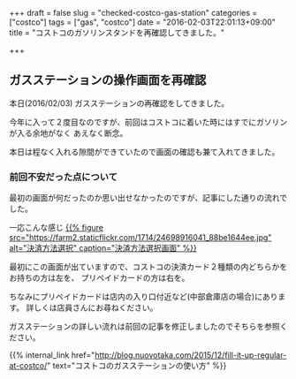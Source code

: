 +++
draft = false
slug = "checked-costco-gas-station"
categories = ["costco"]
tags = ["gas", "costco"]
date = "2016-02-03T22:01:13+09:00"
title = "コストコのガソリンスタンドを再確認してきました。"

+++

## ガスステーションの操作画面を再確認
本日(2016/02/03)
ガスステーションの再確認をしてきました。

今年に入って２度目なのですが、前回はコストコに着いた時にはすでにガソリンが入る余地がなく
あえなく断念。

本日は程なく入れる隙間ができていたので画面の確認も兼て入れてきました。

### 前回不安だった点について

最初の画面が何だったのか思い出せなかったのですが、記事にした通りの流れでした。

一応こんな感じ
[{{% figure src="https://farm2.staticflickr.com/1714/24698916041_88be1644ee.jpg" alt="決済方法選択" caption="決済方法選択画面" %}}](https://www.flickr.com/photos/t-723hamm/24698916041/in/dateposted/)

最初にこの画面が出ていますので、コストコの決済カード２種類の内どちらかをお持ちの方は左を、
プリペイドカードの方は右を。

ちなみにプリペイドカードは店内の入り口付近など(中部倉庫店の場合)にあります。
詳しくは店員さんにお尋ねください。

ガスステーションの詳しい流れは前回の記事を修正しましたのでそちらを参照ください。

{{% internal_link href="http://blog.nuovotaka.com/2015/12/fill-it-up-regular-at-costco/" text="コストコのガスステーションの使い方" %}}

